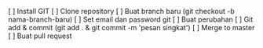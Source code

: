 [ ] Install GIT
[ ] Clone repository
[ ] Buat branch baru (git checkout -b nama-branch-baru)
[ ] Set email dan password git
[ ] Buat perubahan
[ ] Git add & commit (git add . & git commit -m 'pesan singkat')
[ ] Merge to master
[ ] Buat pull request
